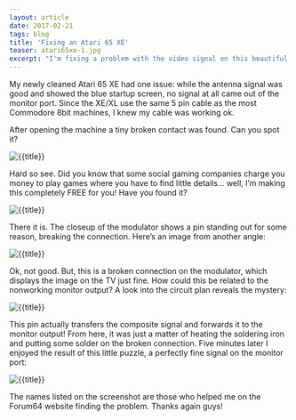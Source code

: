 ```yaml
---
layout: article
date: 2017-02-21
tags: blog
title: 'Fixing an Atari 65 XE'
teaser: atari65xe-1.jpg
excerpt: "I'm fixing a problem with the video signal on this beautiful Atari 65 XE."
---
```


My newly cleaned Atari 65 XE had one issue: while the antenna signal was good and showed the blue startup screen, no signal at all came out of the monitor port. Since the XE/XL use the same 5 pin cable as the most Commodore 8bit machines, I knew my cable was working ok.

After opening the machine a tiny broken contact was found. 
Can you spot it?

![{{title}}](/assets/img/blog/atari65xe-1.jpg)

Hard so see. Did you know that some social gaming companies charge you money to play games where you have to find little details… well, I’m making this completely FREE for you!
Have you found it?

![{{title}}](/assets/img/blog/atari65xe-2.jpg)

There it is. The closeup of the modulator shows a pin standing out for some reason, breaking the connection. 
Here’s an image from another angle:

![{{title}}](/assets/img/blog/atari65xe-3.jpg)

Ok, not good. But, this is a broken connection on the modulator, which displays the image on the TV just fine. How could this be related to the nonworking monitor output? A look into the circuit plan reveals the mystery:

![{{title}}](/assets/img/blog/atari65xe-4.gif)

This pin actually transfers the composite signal and forwards it to the monitor output! From here, it was just a matter of heating the soldering iron and putting some solder on the broken connection. Five minutes later I enjoyed the result of this little puzzle, a perfectly fine signal on the monitor port:

![{{title}}](/assets/img/blog/atari65xe-5.jpg)

The names listed on the screenshot are those who helped me on the Forum64 website finding the problem. Thanks again guys!

